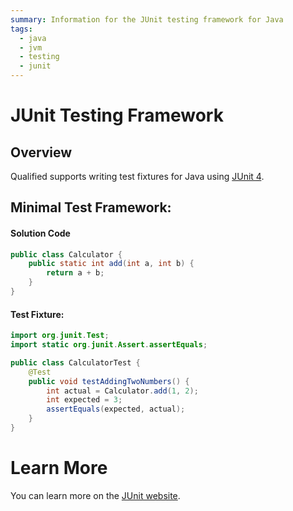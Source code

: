 ```yaml
---
summary: Information for the JUnit testing framework for Java
tags:
  - java
  - jvm
  - testing
  - junit
---
```


# JUnit Testing Framework

## Overview

Qualified supports writing test fixtures for Java using [JUnit 4](https://junit.org/junit4).

## Minimal Test Framework:

#### Solution Code

```java
public class Calculator {
    public static int add(int a, int b) {
        return a + b;
    }
}
```

#### Test Fixture:

```java
import org.junit.Test;
import static org.junit.Assert.assertEquals;

public class CalculatorTest {
    @Test
    public void testAddingTwoNumbers() {
        int actual = Calculator.add(1, 2);
        int expected = 3;
        assertEquals(expected, actual);
    }
}
```

# Learn More

You can learn more on the [JUnit website](https://junit.org/junit4/).
